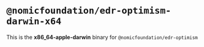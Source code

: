 # `@nomicfoundation/edr-optimism-darwin-x64`

This is the **x86_64-apple-darwin** binary for `@nomicfoundation/edr-optimism`
